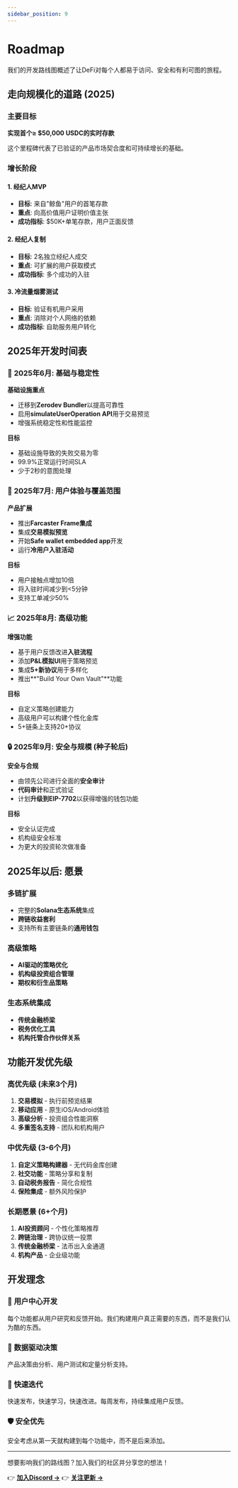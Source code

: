 ```yaml
---
sidebar_position: 9
---
```


# Roadmap

我们的开发路线图概述了让DeFi对每个人都易于访问、安全和有利可图的旅程。

## 走向规模化的道路 (2025)

### 主要目标

**实现首个≥ $50,000 USDC的实时存款**

这个里程碑代表了已验证的产品市场契合度和可持续增长的基础。

### 增长阶段

#### 1. **经纪人MVP**

- **目标**: 来自"鲸鱼"用户的首笔存款
- **重点**: 向高价值用户证明价值主张
- **成功指标**: $50K+单笔存款，用户正面反馈

#### 2. **经纪人复制**

- **目标**: 2名独立经纪人成交
- **重点**: 可扩展的用户获取模式
- **成功指标**: 多个成功的入驻

#### 3. **冷流量烟雾测试**

- **目标**: 验证有机用户采用
- **重点**: 消除对个人网络的依赖
- **成功指标**: 自助服务用户转化

## 2025年开发时间表

### 🔧 **2025年6月: 基础与稳定性**

**基础设施重点**

- 迁移到**Zerodev Bundler**以提高可靠性
- 启用**simulateUserOperation API**用于交易预览
- 增强系统稳定性和性能监控

**目标**

- 基础设施导致的失败交易为零
- 99.9%正常运行时间SLA
- 少于2秒的意图处理

### 🚀 **2025年7月: 用户体验与覆盖范围**

**产品扩展**

- 推出**Farcaster Frame集成**
- 集成**交易模拟预览**
- 开始**Safe wallet embedded app**开发
- 运行**冷用户入驻活动**

**目标**

- 用户接触点增加10倍
- 将入驻时间减少到&lt;5分钟
- 支持工单减少50%

### 📈 **2025年8月: 高级功能**

**增强功能**

- 基于用户反馈改进**入驻流程**
- 添加**P&L模拟UI**用于策略预览
- 集成**5+新协议**用于多样化
- 推出**"Build Your Own Vault"**功能

**目标**

- 自定义策略创建能力
- 高级用户可以构建个性化金库
- 5+链条上支持20+协议

### 🔒 **2025年9月: 安全与规模 (种子轮后)**

**安全与合规**

- 由领先公司进行全面的**安全审计**
- **代码审计**和正式验证
- 计划**升级到EIP-7702**以获得增强的钱包功能

**目标**

- 安全认证完成
- 机构级安全标准
- 为更大的投资轮次做准备

## 2025年以后: 愿景

### 多链扩展

- 完整的**Solana生态系统**集成
- **跨链收益套利**
- 支持所有主要链条的**通用钱包**

### 高级策略

- **AI驱动的策略优化**
- **机构级投资组合管理**
- **期权和衍生品策略**

### 生态系统集成

- **传统金融桥梁**
- **税务优化工具**
- **机构托管合作伙伴关系**

## 功能开发优先级

### 高优先级 (未来3个月)

1. **交易模拟** - 执行前预览结果
2. **移动应用** - 原生iOS/Android体验
3. **高级分析** - 投资组合性能洞察
4. **多重签名支持** - 团队和机构用户

### 中优先级 (3-6个月)

1. **自定义策略构建器** - 无代码金库创建
2. **社交功能** - 策略分享和复制
3. **自动税务报告** - 简化合规性
4. **保险集成** - 额外风险保护

### 长期愿景 (6+个月)

1. **AI投资顾问** - 个性化策略推荐
2. **跨链治理** - 跨协议统一投票
3. **传统金融桥梁** - 法币出入金通道
4. **机构产品** - 企业级功能

## 开发理念

### 🎯 **用户中心开发**

每个功能都从用户研究和反馈开始。我们构建用户真正需要的东西，而不是我们认为酷的东西。

### 🔬 **数据驱动决策**

产品决策由分析、用户测试和定量分析支持。

### 🚀 **快速迭代**

快速发布，快速学习，快速改进。每周发布，持续集成用户反馈。

### 🛡️ **安全优先**

安全考虑从第一天就构建到每个功能中，而不是后来添加。

---

想要影响我们的路线图？加入我们的社区并分享您的想法！

👉 **[加入Discord →](https://discord.gg/zap-pilot)** 👉
**[关注更新 →](https://twitter.com/zappilot)**
